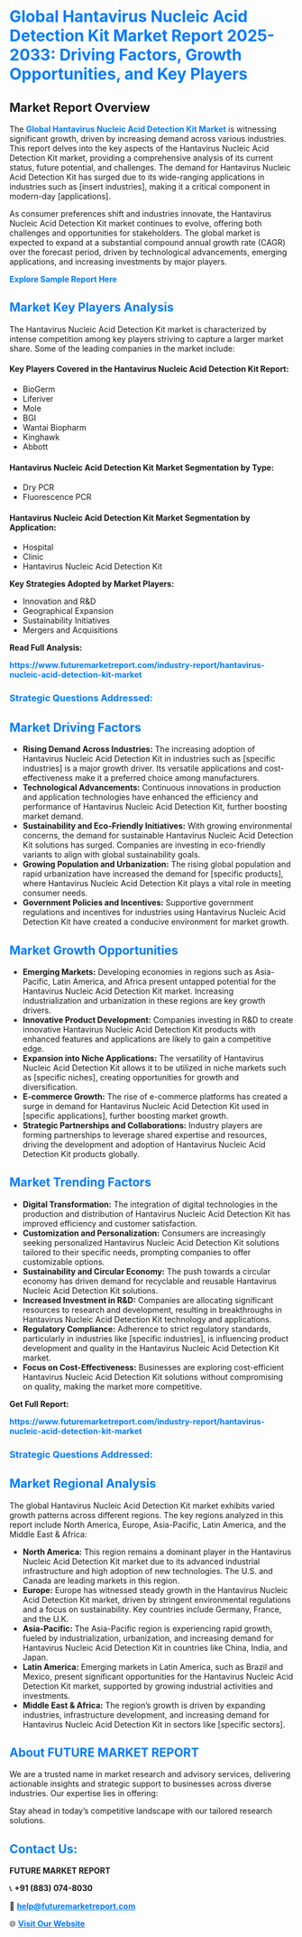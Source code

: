 <h1 style="color: #007BFF;">Global Hantavirus Nucleic Acid Detection Kit Market Report 2025-2033: Driving Factors, Growth Opportunities, and Key Players</h1>

<section id="overview">
<h2>Market Report Overview</h2>
<p>The <a href="https://www.futuremarketreport.com/industry-report/hantavirus-nucleic-acid-detection-kit-market" style="color: #007BFF; text-decoration: none;"><strong>Global Hantavirus Nucleic Acid Detection Kit Market</strong></a> is witnessing significant growth, driven by increasing demand across various industries. This report delves into the key aspects of the Hantavirus Nucleic Acid Detection Kit market, providing a comprehensive analysis of its current status, future potential, and challenges. The demand for Hantavirus Nucleic Acid Detection Kit has surged due to its wide-ranging applications in industries such as [insert industries], making it a critical component in modern-day [applications].</p>
<p>As consumer preferences shift and industries innovate, the Hantavirus Nucleic Acid Detection Kit market continues to evolve, offering both challenges and opportunities for stakeholders. The global market is expected to expand at a substantial compound annual growth rate (CAGR) over the forecast period, driven by technological advancements, emerging applications, and increasing investments by major players.</p>
</section>

<section id="overview">
<p><a href="https://www.futuremarketreport.com/request-sample/reportId=123827" style="color: #007BFF; text-decoration: none;"><strong>Explore Sample Report Here</strong></a></p>
</section>

<section id="key-players">
<h2 style="color: #007BFF;">Market Key Players Analysis</h2>
<p>The Hantavirus Nucleic Acid Detection Kit market is characterized by intense competition among key players striving to capture a larger market share. Some of the leading companies in the market include:</p>
<h4>Key Players Covered in the Hantavirus Nucleic Acid Detection Kit Report:</h4>
<ul><li>BioGerm</li><li>Liferiver</li><li>Mole</li><li>BGI</li><li>Wantai Biopharm</li><li>Kinghawk</li><li>Abbott</li></ul>
<h4>Hantavirus Nucleic Acid Detection Kit Market Segmentation by Type:</h4>
<ul><li>Dry PCR</li><li>Fluorescence PCR</li></ul>

<h4>Hantavirus Nucleic Acid Detection Kit Market Segmentation by Application:</h4>
<ul><li>Hospital</li><li>Clinic</li><li>Hantavirus Nucleic Acid Detection Kit</li></ul>
<p><strong>Key Strategies Adopted by Market Players:</strong></p>
<ul>
<li>Innovation and R&D</li>
<li>Geographical Expansion</li>
<li>Sustainability Initiatives</li>
<li>Mergers and Acquisitions</li>
</ul>
</section>

<section>
<p><strong>Read Full Analysis: </strong></p><a href="https://www.futuremarketreport.com/industry-report/hantavirus-nucleic-acid-detection-kit-market" style="color: #007BFF; text-decoration: none;"><strong>https://www.futuremarketreport.com/industry-report/hantavirus-nucleic-acid-detection-kit-market</strong></a>
<h3 style="color: #007BFF;">Strategic Questions Addressed:</h3>
</section>

<section id="driving-factors">
<h2 style="color: #007BFF;">Market Driving Factors</h2>
<ul>
<li><strong>Rising Demand Across Industries:</strong> The increasing adoption of Hantavirus Nucleic Acid Detection Kit in industries such as [specific industries] is a major growth driver. Its versatile applications and cost-effectiveness make it a preferred choice among manufacturers.</li>
<li><strong>Technological Advancements:</strong> Continuous innovations in production and application technologies have enhanced the efficiency and performance of Hantavirus Nucleic Acid Detection Kit, further boosting market demand.</li>
<li><strong>Sustainability and Eco-Friendly Initiatives:</strong> With growing environmental concerns, the demand for sustainable Hantavirus Nucleic Acid Detection Kit solutions has surged. Companies are investing in eco-friendly variants to align with global sustainability goals.</li>
<li><strong>Growing Population and Urbanization:</strong> The rising global population and rapid urbanization have increased the demand for [specific products], where Hantavirus Nucleic Acid Detection Kit plays a vital role in meeting consumer needs.</li>
<li><strong>Government Policies and Incentives:</strong> Supportive government regulations and incentives for industries using Hantavirus Nucleic Acid Detection Kit have created a conducive environment for market growth.</li>
</ul>
</section>

<section id="growth-opportunities">
<h2 style="color: #007BFF;">Market Growth Opportunities</h2>
<ul>
<li><strong>Emerging Markets:</strong> Developing economies in regions such as Asia-Pacific, Latin America, and Africa present untapped potential for the Hantavirus Nucleic Acid Detection Kit market. Increasing industrialization and urbanization in these regions are key growth drivers.</li>
<li><strong>Innovative Product Development:</strong> Companies investing in R&D to create innovative Hantavirus Nucleic Acid Detection Kit products with enhanced features and applications are likely to gain a competitive edge.</li>
<li><strong>Expansion into Niche Applications:</strong> The versatility of Hantavirus Nucleic Acid Detection Kit allows it to be utilized in niche markets such as [specific niches], creating opportunities for growth and diversification.</li>
<li><strong>E-commerce Growth:</strong> The rise of e-commerce platforms has created a surge in demand for Hantavirus Nucleic Acid Detection Kit used in [specific applications], further boosting market growth.</li>
<li><strong>Strategic Partnerships and Collaborations:</strong> Industry players are forming partnerships to leverage shared expertise and resources, driving the development and adoption of Hantavirus Nucleic Acid Detection Kit products globally.</li>
</ul>
</section>

<section id="trending-factors">
<h2 style="color: #007BFF;">Market Trending Factors</h2>
<ul>
<li><strong>Digital Transformation:</strong> The integration of digital technologies in the production and distribution of Hantavirus Nucleic Acid Detection Kit has improved efficiency and customer satisfaction.</li>
<li><strong>Customization and Personalization:</strong> Consumers are increasingly seeking personalized Hantavirus Nucleic Acid Detection Kit solutions tailored to their specific needs, prompting companies to offer customizable options.</li>
<li><strong>Sustainability and Circular Economy:</strong> The push towards a circular economy has driven demand for recyclable and reusable Hantavirus Nucleic Acid Detection Kit solutions.</li>
<li><strong>Increased Investment in R&D:</strong> Companies are allocating significant resources to research and development, resulting in breakthroughs in Hantavirus Nucleic Acid Detection Kit technology and applications.</li>
<li><strong>Regulatory Compliance:</strong> Adherence to strict regulatory standards, particularly in industries like [specific industries], is influencing product development and quality in the Hantavirus Nucleic Acid Detection Kit market.</li>
<li><strong>Focus on Cost-Effectiveness:</strong> Businesses are exploring cost-efficient Hantavirus Nucleic Acid Detection Kit solutions without compromising on quality, making the market more competitive.</li>
</ul>
</section>

<section>
<p><strong>Get Full Report: </strong></p><a href="https://www.futuremarketreport.com/industry-report/hantavirus-nucleic-acid-detection-kit-market" style="color: #007BFF; text-decoration: none;"><strong>https://www.futuremarketreport.com/industry-report/hantavirus-nucleic-acid-detection-kit-market</strong></a>
<h3 style="color: #007BFF;">Strategic Questions Addressed:</h3>
</section>


<section id="regional-analysis">
<h2 style="color: #007BFF;">Market Regional Analysis</h2>
<p>The global Hantavirus Nucleic Acid Detection Kit market exhibits varied growth patterns across different regions. The key regions analyzed in this report include North America, Europe, Asia-Pacific, Latin America, and the Middle East & Africa:</p>
<ul>
<li><strong>North America:</strong> This region remains a dominant player in the Hantavirus Nucleic Acid Detection Kit market due to its advanced industrial infrastructure and high adoption of new technologies. The U.S. and Canada are leading markets in this region.</li>
<li><strong>Europe:</strong> Europe has witnessed steady growth in the Hantavirus Nucleic Acid Detection Kit market, driven by stringent environmental regulations and a focus on sustainability. Key countries include Germany, France, and the U.K.</li>
<li><strong>Asia-Pacific:</strong> The Asia-Pacific region is experiencing rapid growth, fueled by industrialization, urbanization, and increasing demand for Hantavirus Nucleic Acid Detection Kit in countries like China, India, and Japan.</li>
<li><strong>Latin America:</strong> Emerging markets in Latin America, such as Brazil and Mexico, present significant opportunities for the Hantavirus Nucleic Acid Detection Kit market, supported by growing industrial activities and investments.</li>
<li><strong>Middle East & Africa:</strong> The region’s growth is driven by expanding industries, infrastructure development, and increasing demand for Hantavirus Nucleic Acid Detection Kit in sectors like [specific sectors].</li>
</ul>
</section>

<footer>
<h2 style="color: #007BFF;">About FUTURE MARKET REPORT</h2>
<p>We are a trusted name in market research and advisory services, delivering actionable insights and strategic support to businesses across diverse industries. Our expertise lies in offering:</p>

<p>Stay ahead in today’s competitive landscape with our tailored research solutions.</p>

<h2 style="color: #007BFF;">Contact Us:</h2>
<p><strong>FUTURE MARKET REPORT</strong></p>
<p>📞 <strong>+91 (883) 074-8030</strong></p>
<p>📧 <strong><a href="mailto:help@futuremarketreport.com" style="color: #007BFF;">help@futuremarketreport.com</a></strong></p>
<p>🌐 <strong><a href="https://www.futuremarketreport.com/" style="color: #007BFF;">Visit Our Website</a></strong></p>
</footer>
